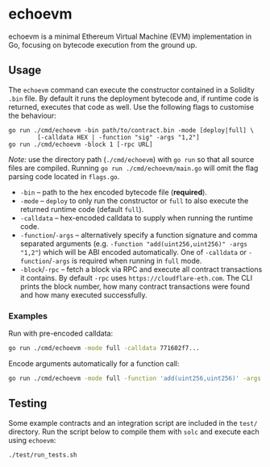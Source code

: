 # echoevm

echoevm is a minimal Ethereum Virtual Machine (EVM) implementation in Go, focusing on bytecode execution from the ground up.

## Usage

The `echoevm` command can execute the constructor contained in a Solidity
`.bin` file. By default it runs the deployment bytecode and, if runtime code is
returned, executes that code as well. Use the following flags to customise the
behaviour:

```
go run ./cmd/echoevm -bin path/to/contract.bin -mode [deploy|full] \
        [-calldata HEX | -function "sig" -args "1,2"]
go run ./cmd/echoevm -block 1 [-rpc URL]
```

*Note:* use the directory path (`./cmd/echoevm`) with `go run` so that all
source files are compiled. Running `go run ./cmd/echoevm/main.go` will omit the
flag parsing code located in `flags.go`.

- `-bin`  – path to the hex encoded bytecode file (**required**).
- `-mode` – `deploy` to only run the constructor or `full` to also execute the
  returned runtime code (default `full`).
- `-calldata` – hex-encoded calldata to supply when running the runtime code.
- `-function`/`-args` – alternatively specify a function signature and comma
  separated arguments (e.g. `-function "add(uint256,uint256)" -args "1,2"`)
  which will be ABI encoded automatically. One of `-calldata` or `-function`/`-args` is required when running in `full` mode.
- `-block`/`-rpc` – fetch a block via RPC and execute all contract transactions
  it contains. By default `-rpc` uses `https://cloudflare-eth.com`.
  The CLI prints the block number, how many contract transactions were found and
  how many executed successfully.

### Examples

Run with pre-encoded calldata:

```bash
go run ./cmd/echoevm -mode full -calldata 771602f7...
```

Encode arguments automatically for a function call:

```bash
go run ./cmd/echoevm -mode full -function 'add(uint256,uint256)' -args "1,2"
```

## Testing

Some example contracts and an integration script are included in the `test/` directory. Run the script below to compile them with `solc` and execute each using `echoevm`:

```bash
./test/run_tests.sh
```
